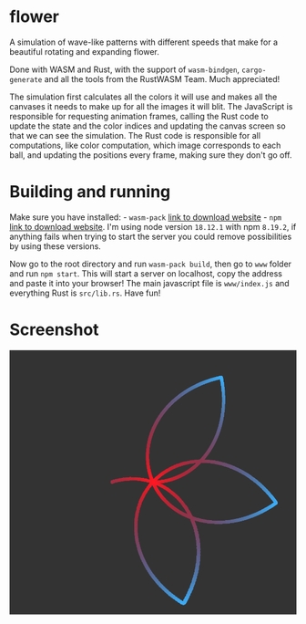 # flower


A simulation of wave-like patterns with different speeds that make for a
beautiful rotating and expanding flower.

Done with WASM and Rust, with the support of `wasm-bindgen`, `cargo-generate`
and all the tools from the RustWASM Team. Much appreciated!


The simulation first calculates all the colors it will use and makes all the
canvases it needs to make up for all the images it will blit. The JavaScript is
responsible for requesting animation frames, calling the Rust code to update the
state and the color indices and updating the canvas screen so that we can see
the simulation. The Rust code is responsible for all computations, like color
computation, which image corresponds to each ball, and updating the positions
every frame, making sure they don't go off.


# Building and running

Make sure you have installed:
    - `wasm-pack` [link to download website](https://rustwasm.github.io/wasm-pack/)
    - `npm` [link to download website](https://docs.npmjs.com/downloading-and-installing-node-js-and-npm). I'm using node version `18.12.1` with npm `8.19.2`, if anything fails when trying to start the server you could remove possibilities by using these versions.


Now go to the root directory and run `wasm-pack build`, then go to `www` folder
and run `npm start`. This will start a server on localhost, copy the address and
paste it into your browser! The main javascript file is `www/index.js` and
everything Rust is `src/lib.rs`. Have fun!

# Screenshot

![screenshot of some frame during the animation](./screenshot.png)
